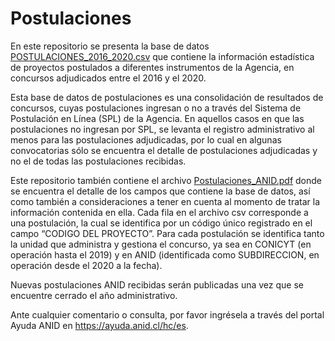 # Postulaciones

En este repositorio se presenta la base de datos [POSTULACIONES_2016_2020.csv](https://github.com/ANID-GITHUB/Postulaciones/blob/657902a913a2446b7e0fb0e71217c773a46ff93e/POSTULACIONES_2016_2020.csv) que contiene la información estadística de proyectos postulados a diferentes instrumentos de la Agencia, en concursos adjudicados entre el 2016 y el 2020. 

Esta base de datos de postulaciones es una consolidación de resultados de concursos, cuyas postulaciones ingresan o no a través del Sistema de Postulación en Línea (SPL) de la Agencia. En aquellos casos en que las postulaciones no ingresan por SPL, se levanta el registro administrativo al menos para las postulaciones adjudicadas, por lo cual en algunas convocatorias sólo se encuentra el detalle de postulaciones adjudicadas y no el de todas las postulaciones recibidas.

Este repositorio también contiene el archivo [Postulaciones_ANID.pdf](https://github.com/ANID-GITHUB/Postulaciones/blob/657902a913a2446b7e0fb0e71217c773a46ff93e/Postulaciones_ANID.pdf) donde se encuentra el detalle de los campos que contiene la base de datos, así como también a consideraciones a tener en cuenta al momento de tratar la información contenida en ella.  Cada fila en el archivo csv corresponde a una postulación, la cual se identifica por un código único registrado en el campo “CODIGO DEL PROYECTO”. Para cada postulación se identifica tanto la unidad que administra y gestiona el concurso, ya sea en CONICYT (en operación hasta el 2019) y en ANID (identificada como SUBDIRECCION, en operación desde el 2020 a la fecha). 

Nuevas postulaciones ANID recibidas serán publicadas una vez que se encuentre cerrado el año administrativo.

Ante cualquier comentario o consulta, por favor ingrésela a través del portal Ayuda ANID en https://ayuda.anid.cl/hc/es.
